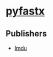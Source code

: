 # [pyfastx](https://pypi.org/project/pyfastx)



## Publishers
- [lmdu](https://pypi.org/user/lmdu)

